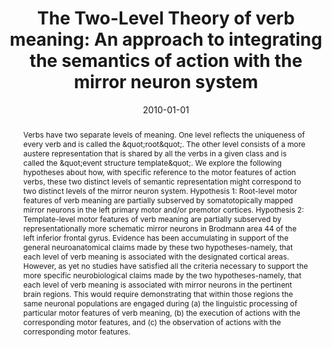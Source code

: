 ---
title: "The Two-Level Theory of verb meaning: An approach to integrating the semantics of action with the mirror neuron system"
date: 2010-01-01
authors_string: D. Kemmerer, J. Gonzalez-Castillo
authors:
   - D. Kemmerer
   - J. Gonzalez-Castillo
author_ids:
   - javier_gonzalez-castillo
journal: 'Brain and Language'
volume: 112
issue: 
pages: 54-76
book_title: ''
publisher: ''
abstract: '<p>Verbs have two separate levels of meaning. One level reflects the uniqueness of every verb and is called the &amp;quot;root&amp;quot;. The other level consists of a more austere representation that is shared by all the verbs in a given class and is called the &amp;quot;event structure template&amp;quot;. We explore the following hypotheses about how, with specific reference to the motor features of action verbs, these two distinct levels of semantic representation might correspond to two distinct levels of the mirror neuron system. Hypothesis 1: Root-level motor features of verb meaning are partially subserved by somatotopically mapped mirror neurons in the left primary motor and/or premotor cortices. Hypothesis 2: Template-level motor features of verb meaning are partially subserved by representationally more schematic mirror neurons in Brodmann area 44 of the left inferior frontal gyrus. Evidence has been accumulating in support of the general neuroanatomical claims made by these two hypotheses-namely, that each level of verb meaning is associated with the designated cortical areas. However, as yet no studies have satisfied all the criteria necessary to support the more specific neurobiological claims made by the two hypotheses-namely, that each level of verb meaning is associated with mirror neurons in the pertinent brain regions. This would require demonstrating that within those regions the same neuronal populations are engaged during (a) the linguistic processing of particular motor features of verb meaning, (b) the execution of actions with the corresponding motor features, and (c) the observation of actions with the corresponding motor features.</p>'
project_id: 
paper_url: 
doi: 
data_loc: ''
code_loc: ''
file: '/assets/publications//assets/publications/'
file_name: '/assets/publications/'
type: journal_article
pub_str: ' (2010) Brain and Language 112: 54-76'
layout: publication 
---